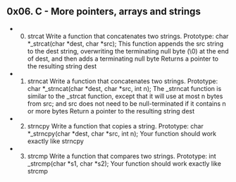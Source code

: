 ## 0x06. C - More pointers, arrays and strings

* 0. strcat
Write a function that concatenates two strings.
Prototype: char *_strcat(char *dest, char *src);
This function appends the src string to the dest string, overwriting the terminating null byte (\0)
at the end of dest, and then adds a terminating null byte
Returns a pointer to the resulting string dest

* 1. strncat
Write a function that concatenates two strings.
Prototype: char *_strncat(char *dest, char *src, int n);
The _strncat function is similar to the _strcat function, except that
it will use at most n bytes from src; and
src does not need to be null-terminated if it contains n or more bytes
Return a pointer to the resulting string dest

* 2. strncpy
Write a function that copies a string.
Prototype: char *_strncpy(char *dest, char *src, int n);
Your function should work exactly like strncpy

* 3. strcmp
Write a function that compares two strings.
Prototype: int _strcmp(char *s1, char *s2);
Your function should work exactly like strcmp
